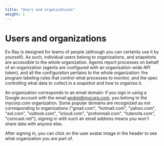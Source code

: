 ```yaml
---
title: "Users and organizations"
weight: 1
---
```


# Users and organizations

Ex-Ray is designed for teams of people (although you can certainly use it by
yourself). As such, individual users belong to organizations, and snapshots are
accessible to the whole organization. Agents report processes on behalf of an
organization (agents are configured with an organization-wide API token), and
all the configuration pertains to the whole organization: the program labeling
rules that control what processes to monitor, and the spec controlling what data
to collect in a snapshot and how to organize it.

An organization corresponds to an email domain: if you sign in using a Google
account with the email andrei@mycorp.com, you belong to the mycorp.com
organization. Some popular domains are recognized as not corresponding to
organizations ("gmail.com", "hotmail.com", "yahoo.com", "aol.com",
"outlook.com", "icloud.com", "protonmail.com", "tutanota.com", "comcast.net");
signing in with such an email address means you won't share data with anyone
else.

After signing in, you can click on the user avatar image in the header to see
what organization you are part of.
